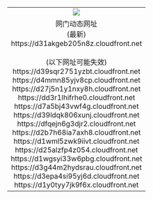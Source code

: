 ﻿<table>
  <tr></tr>
  <tr><td colspan=2 align=center><img src="https://d31akgeb205n8z.cloudfront.net/Up/oGate.jpg" /></td></tr>
  <tr><td colspan=2 align=center>网门动态网址<br/>(最新)
<br>https://d31akgeb205n8z.cloudfront.net
<br/><br/>(以下网址可能失效)
<br>https://d39sqr2751yzbt.cloudfront.net
<br>https://d4mmn85yjv8cp.cloudfront.net
<br>https://d27j5n1y1nxy8h.cloudfront.net
<br>https://dd3r1lhifrhe0.cloudfront.net
<br>https://d7a5bj43vwf4g.cloudfront.net
<br>https://d39ldqk806xunj.cloudfront.net
<br>https://dfqejn6g3djr2.cloudfront.net
<br>https://d2b7h68ia7axh8.cloudfront.net
<br>https://d1wml5zwk9iivt.cloudfront.net
<br>https://d25alzfp4z054.cloudfront.net
<br>https://d1wgsyi33w6pbg.cloudfront.net
<br>https://d3g44m2hydsrau.cloudfront.net
<br>https://d3epa4si95yj6d.cloudfront.net
<br>https://d1y0tyy7jk9f6x.cloudfront.net
    </td>
  </tr>
</table>
